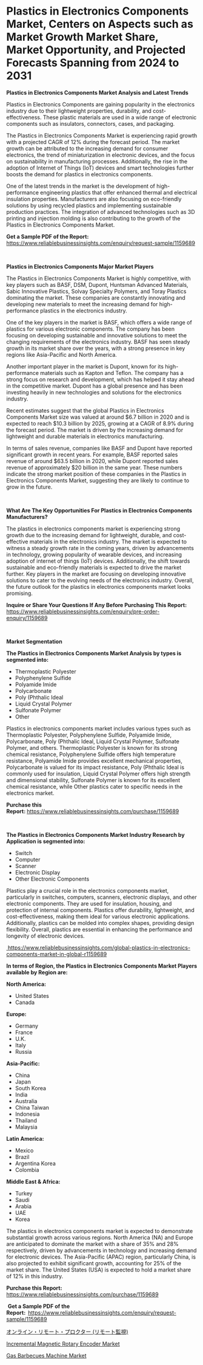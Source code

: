 <p><h1>Plastics in Electronics Components Market, Centers on Aspects such as Market Growth Market Share, Market Opportunity, and Projected Forecasts Spanning from 2024 to 2031</h1></p><p><strong>Plastics in Electronics Components Market Analysis and Latest Trends</strong></p>
<p><p>Plastics in Electronics Components are gaining popularity in the electronics industry due to their lightweight properties, durability, and cost-effectiveness. These plastic materials are used in a wide range of electronic components such as insulators, connectors, cases, and packaging.</p><p>The Plastics in Electronics Components Market is experiencing rapid growth with a projected CAGR of 12% during the forecast period. The market growth can be attributed to the increasing demand for consumer electronics, the trend of miniaturization in electronic devices, and the focus on sustainability in manufacturing processes. Additionally, the rise in the adoption of Internet of Things (IoT) devices and smart technologies further boosts the demand for plastics in electronics components.</p><p>One of the latest trends in the market is the development of high-performance engineering plastics that offer enhanced thermal and electrical insulation properties. Manufacturers are also focusing on eco-friendly solutions by using recycled plastics and implementing sustainable production practices. The integration of advanced technologies such as 3D printing and injection molding is also contributing to the growth of the Plastics in Electronics Components Market.</p></p>
<p><strong>Get a Sample PDF of the Report:&nbsp;</strong> <a href="https://www.reliablebusinessinsights.com/enquiry/request-sample/1159689">https://www.reliablebusinessinsights.com/enquiry/request-sample/1159689</a></p>
<p>&nbsp;</p>
<p><strong>Plastics in Electronics Components Major Market Players</strong></p>
<p><p>The Plastics in Electronics Components Market is highly competitive, with key players such as BASF, DSM, Dupont, Huntsman Advanced Materials, Sabic Innovative Plastics, Solvay Specialty Polymers, and Toray Plastics dominating the market. These companies are constantly innovating and developing new materials to meet the increasing demand for high-performance plastics in the electronics industry.</p><p>One of the key players in the market is BASF, which offers a wide range of plastics for various electronic components. The company has been focusing on developing sustainable and innovative solutions to meet the changing requirements of the electronics industry. BASF has seen steady growth in its market share over the years, with a strong presence in key regions like Asia-Pacific and North America.</p><p>Another important player in the market is Dupont, known for its high-performance materials such as Kapton and Teflon. The company has a strong focus on research and development, which has helped it stay ahead in the competitive market. Dupont has a global presence and has been investing heavily in new technologies and solutions for the electronics industry.</p><p>Recent estimates suggest that the global Plastics in Electronics Components Market size was valued at around $6.7 billion in 2020 and is expected to reach $10.3 billion by 2025, growing at a CAGR of 8.9% during the forecast period. The market is driven by the increasing demand for lightweight and durable materials in electronics manufacturing.</p><p>In terms of sales revenue, companies like BASF and Dupont have reported significant growth in recent years. For example, BASF reported sales revenue of around $63.5 billion in 2020, while Dupont reported sales revenue of approximately $20 billion in the same year. These numbers indicate the strong market position of these companies in the Plastics in Electronics Components Market, suggesting they are likely to continue to grow in the future.</p></p>
<p>&nbsp;</p>
<p><strong>What Are The Key Opportunities For Plastics in Electronics Components Manufacturers?</strong></p>
<p><p>The plastics in electronics components market is experiencing strong growth due to the increasing demand for lightweight, durable, and cost-effective materials in the electronics industry. The market is expected to witness a steady growth rate in the coming years, driven by advancements in technology, growing popularity of wearable devices, and increasing adoption of internet of things (IoT) devices. Additionally, the shift towards sustainable and eco-friendly materials is expected to drive the market further. Key players in the market are focusing on developing innovative solutions to cater to the evolving needs of the electronics industry. Overall, the future outlook for the plastics in electronics components market looks promising.</p></p>
<p><strong>Inquire or Share Your Questions If Any Before Purchasing This Report:</strong> <a href="https://www.reliablebusinessinsights.com/enquiry/pre-order-enquiry/1159689">https://www.reliablebusinessinsights.com/enquiry/pre-order-enquiry/1159689</a></p>
<p>&nbsp;</p>
<p><strong>Market Segmentation</strong></p>
<p><strong>The Plastics in Electronics Components Market Analysis by types is segmented into:</strong></p>
<p><ul><li>Thermoplastic Polyester</li><li>Polyphenylene Sulfide</li><li>Polyamide Imide</li><li>Polycarbonate</li><li>Poly (Phthalic Ideal</li><li>Liquid Crystal Polymer</li><li>Sulfonate Polymer</li><li>Other</li></ul></p>
<p><p>Plastics in electronics components market includes various types such as Thermoplastic Polyester, Polyphenylene Sulfide, Polyamide Imide, Polycarbonate, Poly (Phthalic Ideal, Liquid Crystal Polymer, Sulfonate Polymer, and others. Thermoplastic Polyester is known for its strong chemical resistance, Polyphenylene Sulfide offers high temperature resistance, Polyamide Imide provides excellent mechanical properties, Polycarbonate is valued for its impact resistance, Poly (Phthalic Ideal is commonly used for insulation, Liquid Crystal Polymer offers high strength and dimensional stability, Sulfonate Polymer is known for its excellent chemical resistance, while Other plastics cater to specific needs in the electronics market.</p></p>
<p><strong>Purchase this Report:&nbsp;</strong><a href="https://www.reliablebusinessinsights.com/purchase/1159689">https://www.reliablebusinessinsights.com/purchase/1159689</a></p>
<p>&nbsp;</p>
<p><strong>The Plastics in Electronics Components Market Industry Research by Application is segmented into:</strong></p>
<p><ul><li>Switch</li><li>Computer</li><li>Scanner</li><li>Electronic Display</li><li>Other Electronic Components</li></ul></p>
<p><p>Plastics play a crucial role in the electronics components market, particularly in switches, computers, scanners, electronic displays, and other electronic components. They are used for insulation, housing, and protection of internal components. Plastics offer durability, lightweight, and cost-effectiveness, making them ideal for various electronic applications. Additionally, plastics can be molded into complex shapes, providing design flexibility. Overall, plastics are essential in enhancing the performance and longevity of electronic devices.</p></p>
<p><a href="https://www.reliablebusinessinsights.com/global-plastics-in-electronics-components-market-in-global-r1159689">&nbsp;https://www.reliablebusinessinsights.com/global-plastics-in-electronics-components-market-in-global-r1159689</a></p>
<p><strong>In terms of Region, the Plastics in Electronics Components Market Players available by Region are:</strong></p>
<p>
    <p> <strong> North America: </strong>
        <ul>
            <li>United States</li>
            <li>Canada</li>
        </ul>
        </p> 
    <p> <strong> Europe: </strong>
        <ul>
            <li>Germany</li>
            <li>France</li>
            <li>U.K.</li>
            <li>Italy</li>
            <li>Russia</li>
        </ul>
        </p> 
    <p> <strong> Asia-Pacific: </strong>
        <ul>
            <li>China</li>
            <li>Japan</li>
            <li>South Korea</li>
            <li>India</li>
            <li>Australia</li>
            <li>China Taiwan</li>
            <li>Indonesia</li>
            <li>Thailand</li>
            <li>Malaysia</li>
        </ul>
        </p> 
    <p> <strong> Latin America: </strong>
        <ul>
            <li>Mexico</li>
            <li>Brazil</li>
            <li>Argentina Korea</li>
            <li>Colombia</li>
        </ul>
        </p> 
    <p> <strong> Middle East & Africa: </strong>
        <ul>
            <li>Turkey</li>
            <li>Saudi</li>
            <li>Arabia</li>
            <li>UAE</li>
            <li>Korea</li>
        </ul>
    </p>
    </p>
<p><p>The plastics in electronics components market is expected to demonstrate substantial growth across various regions. North America (NA) and Europe are anticipated to dominate the market with a share of 35% and 28% respectively, driven by advancements in technology and increasing demand for electronic devices. The Asia-Pacific (APAC) region, particularly China, is also projected to exhibit significant growth, accounting for 25% of the market share. The United States (USA) is expected to hold a market share of 12% in this industry.</p></p>
<p><strong>Purchase this Report: </strong><a href="https://www.reliablebusinessinsights.com/purchase/1159689">https://www.reliablebusinessinsights.com/purchase/1159689</a></p>
<p>&nbsp;<strong>Get a Sample PDF of the Report:&nbsp;&nbsp;</strong><a href="https://www.reliablebusinessinsights.com/enquiry/request-sample/1159689">https://www.reliablebusinessinsights.com/enquiry/request-sample/1159689</a></p>
<p><strong></strong></p>
<p><p><a href="https://github.com/oqxogxyvqe90775/Market-Research-Report-List-2/blob/main/389700495586.md">オンライン・リモート・プロクター (リモート監視)</a></p><p><a href="https://view.publitas.com/reportprime-1/decoding-incremental-magnetic-rotary-encoder-market-metrics-market-share-trends-and-growth-patterns/">Incremental Magnetic Rotary Encoder Market</a></p><p><a href="https://github.com/mauripalmi/Market-Research-Report-List-3/blob/main/gas-barbecues-machine-market.md">Gas Barbecues Machine Market</a></p></p>